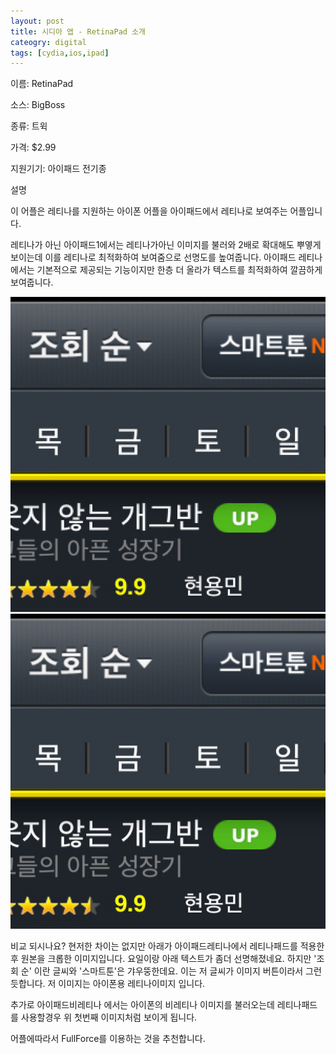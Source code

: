 ```yaml
---
layout: post
title: 시디아 앱 - RetinaPad 소개
cateogry: digital
tags: [cydia,ios,ipad]
---
```


이름: RetinaPad

소스: BigBoss

종류: 트윅

가격: $2.99

지원기기: 아이패드 전기종

설명

이 어플은 레티나를 지원하는 아이폰 어플을 아이패드에서 레티나로 보여주는 어플입니다.

레티나가 아닌 아이패드1에서는 레티나가아닌 이미지를 불러와 2배로 확대해도 뿌옇게 보이는데 이를 레티나로 최적화하여 보여줌으로 선명도를 높여줍니다. 아이패드 레티나에서는 기본적으로 제공되는 기능이지만 한층 더 올라가 텍스트를 최적화하여 깔끔하게 보여줍니다.

![naver no retinaPad crop](/images/posts/naver_noretinaPad_crop.jpg)
![naver retinaPad_crop](/images/posts/naver_retinaPad_crop.jpg)

비교 되시나요? 현저한 차이는 없지만 아래가 아이패드레티나에서 레티나패드를 적용한 후 원본을 크롭한 이미지입니다. 요일이랑 아래 텍스트가 좀더 선명해졌네요. 하지만 '조회 순' 이란 글씨와 '스마트툰'은 갸우뚱한데요. 이는 저 글씨가 이미지 버튼이라서 그런듯합니다. 저 이미지는 아이폰용 레티나이미지 입니다. 

추가로 아이패드비레티나 에서는 아이폰의 비레티나 이미지를 불러오는데 레티나패드를 사용할경우 위 첫번째 이미지처럼 보이게 됩니다.

어플에따라서 FullForce를 이용하는 것을 추천합니다.

